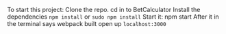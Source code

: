 To start this project:
Clone the repo.
cd in to BetCalculator
Install the dependencies `npm install` or `sudo npm install`
Start it: npm start
After it in the terminal says webpack built open up `localhost:3000`